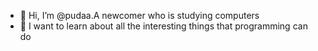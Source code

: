 - 👋 Hi, I’m @pudaa.A newcomer who is studying computers
- 👀 I want to learn about all the interesting things that programming can do

<!---
pudaa/pudaa is a ✨ special ✨ repository because its `README.md` (this file) appears on your GitHub profile.
You can click the Preview link to take a look at your changes.
--->
